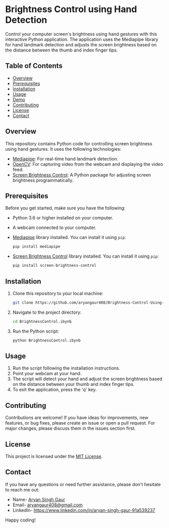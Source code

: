 # Brightness Control using Hand Detection


Control your computer screen's brightness using hand gestures with this interactive Python application. The application uses the Mediapipe library for hand landmark detection and adjusts the screen brightness based on the distance between the thumb and index finger tips.

## Table of Contents

- [Overview](#overview)
- [Prerequisites](#prerequisites)
- [Installation](#installation)
- [Usage](#usage)
- [Demo](#demo)
- [Contributing](#contributing)
- [License](#license)
- [Contact](#contact)

## Overview

This repository contains Python code for controlling screen brightness using hand gestures. It uses the following technologies:

- [Mediapipe](https://mediapipe.dev/): For real-time hand landmark detection.
- [OpenCV](https://opencv.org/): For capturing video from the webcam and displaying the video feed.
- [Screen Brightness Control](https://pypi.org/project/screen-brightness-control/): A Python package for adjusting screen brightness programmatically.

## Prerequisites

Before you get started, make sure you have the following:

- Python 3.6 or higher installed on your computer.
- A webcam connected to your computer.
- [Mediapipe](https://pypi.org/project/mediapipe/) library installed. You can install it using `pip`:

  ```bash
  pip install mediapipe
  ```

- [Screen Brightness Control](https://pypi.org/project/screen-brightness-control/) library installed. You can install it using `pip`:

  ```bash
  pip install screen-brightness-control
  ```

## Installation

1. Clone this repository to your local machine:

   ```bash
   git clone https://github.com/aryangaur408/Brightness-Control-Using-Hand-Detection.git
   ```

2. Navigate to the project directory:

   ```bash
   cd BrightnessControl.ibynb
   ```

3. Run the Python script:

   ```bash
   python BrightnessControl.ibynb
   ```

## Usage

1. Run the script following the installation instructions.
2. Point your webcam at your hand.
3. The script will detect your hand and adjust the screen brightness based on the distance between your thumb and index finger tips.
4. To exit the application, press the 'q' key.

## Contributing

Contributions are welcome! If you have ideas for improvements, new features, or bug fixes, please create an issue or open a pull request. For major changes, please discuss them in the issues section first.

## License

This project is licensed under the [MIT License](LICENSE).

## Contact

If you have any questions or need further assistance, please don't hesitate to reach me out:

- Name- [Aryan Singh Gaur](https://aryangaur.netlify.app/)
- Email- aryangaur408@gmail.com
- LinkedIn- https://www.linkedin.com/in/aryan-singh-gaur-91a539237

Happy coding!
